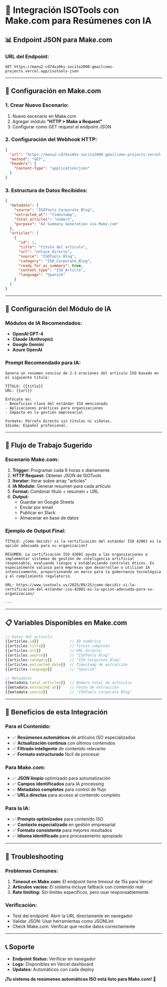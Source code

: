 # 🔗 Integración ISOTools con Make.com para Resúmenes con IA

## 📊 **Endpoint JSON para Make.com**

### **URL del Endpoint:**
```
GET https://manu2-cd74xz0ks-socito2000-gmailcoms-projects.vercel.app/isotools-json
```

---

## 🚀 **Configuración en Make.com**

### **1. Crear Nuevo Escenario:**
1. Nuevo escenario en Make.com
2. Agregar módulo **"HTTP > Make a Request"**
3. Configurar como GET request al endpoint JSON

### **2. Configuración del Webhook HTTP:**
```json
{
  "url": "https://manu2-cd74xz0ks-socito2000-gmailcoms-projects.vercel.app/isotools-json",
  "method": "GET",
  "headers": {
    "Content-Type": "application/json"
  }
}
```

### **3. Estructura de Datos Recibidos:**
```json
{
  "metadata": {
    "source": "ISOTools Corporate Blog",
    "extracted_at": "timestamp",
    "total_articles": "número",
    "purpose": "AI Summary Generation via Make.com"
  },
  "articles": [
    {
      "id": 1,
      "title": "título del artículo",
      "url": "enlace directo",
      "source": "ISOTools Blog",
      "category": "ISO_Corporate_Blog",
      "ready_for_ai_summary": true,
      "content_type": "ISO_Article",
      "language": "Spanish"
    }
  ]
}
```

---

## 🤖 **Configuración del Módulo de IA**

### **Módulos de IA Recomendados:**
- **OpenAI GPT-4** 
- **Claude (Anthropic)**
- **Google Gemini**
- **Azure OpenAI**

### **Prompt Recomendado para IA:**
```
Genera un resumen conciso de 2-3 oraciones del artículo ISO basado en el siguiente título:

TÍTULO: {{title}}
URL: {{url}}

Enfócate en:
- Beneficios clave del estándar ISO mencionado
- Aplicaciones prácticas para organizaciones
- Impacto en la gestión empresarial

Formato: Párrafo directo sin títulos ni viñetas.
Idioma: Español profesional.
```

---

## 🔄 **Flujo de Trabajo Sugerido**

### **Escenario Make.com:**

1. **Trigger:** Programar cada 6 horas o diariamente
2. **HTTP Request:** Obtener JSON de ISOTools
3. **Iterator:** Iterar sobre array "articles"
4. **IA Module:** Generar resumen para cada artículo
5. **Format:** Combinar título + resumen + URL
6. **Output:** 
   - Guardar en Google Sheets
   - Enviar por email
   - Publicar en Slack
   - Almacenar en base de datos

### **Ejemplo de Output Final:**
```
TÍTULO: ¿Cómo decidir si la certificación del estándar ISO 42001 es la opción adecuada para su organización?

RESUMEN: La certificación ISO 42001 ayuda a las organizaciones a implementar sistemas de gestión de inteligencia artificial responsable, evaluando riesgos y estableciendo controles éticos. Es especialmente valiosa para empresas que desarrollan o utilizan IA intensivamente, proporcionando un marco para la gobernanza tecnológica y el cumplimiento regulatorio.

URL: https://www.isotools.us/2025/09/25/como-decidir-si-la-certificacion-del-estandar-iso-42001-es-la-opcion-adecuada-para-su-organizacion/

---
```

---

## 📋 **Variables Disponibles en Make.com**

```javascript
// Datos del artículo
{{articles.id}}              // ID numérico
{{articles.title}}           // Título completo
{{articles.url}}             // URL directa
{{articles.source}}          // "ISOTools Blog"
{{articles.category}}        // "ISO_Corporate_Blog"
{{articles.extracted_date}}  // Timestamp de extracción
{{articles.language}}        // "Spanish"

// Metadatos
{{metadata.total_articles}}  // Número total de artículos
{{metadata.extracted_at}}    // Fecha de extracción
{{metadata.source}}          // "ISOTools Corporate Blog"
```

---

## 🎯 **Beneficios de esta Integración**

### **Para el Contenido:**
- ✅ **Resúmenes automáticos** de artículos ISO especializados
- ✅ **Actualización continua** con últimos contenidos
- ✅ **Filtrado inteligente** de contenido relevante
- ✅ **Formato estructurado** fácil de procesar

### **Para Make.com:**
- ✅ **JSON limpio** optimizado para automatización
- ✅ **Campos identificados** para IA processing
- ✅ **Metadatos completos** para control de flujo
- ✅ **URLs directas** para acceso al contenido completo

### **Para la IA:**
- ✅ **Prompts optimizados** para contenido ISO
- ✅ **Contexto especializado** en gestión empresarial
- ✅ **Formato consistente** para mejores resultados
- ✅ **Idioma identificado** para procesamiento apropiado

---

## 🔧 **Troubleshooting**

### **Problemas Comunes:**
1. **Timeout en Make.com:** El endpoint tiene timeout de 15s para Vercel
2. **Artículos vacíos:** El sistema incluye fallback con contenido real
3. **Rate limiting:** Sin límites específicos, pero usar responsablemente

### **Verificación:**
- Test del endpoint: Abrir la URL directamente en navegador
- Validar JSON: Usar herramientas como JSONLint
- Check Make.com: Verificar que recibe datos correctamente

---

## 📞 **Soporte**

- **Endpoint Status:** Verificar en navegador
- **Logs:** Disponibles en Vercel dashboard
- **Updates:** Automáticos con cada deploy

**¡Tu sistema de resúmenes automáticos ISO está listo para Make.com!** 🚀